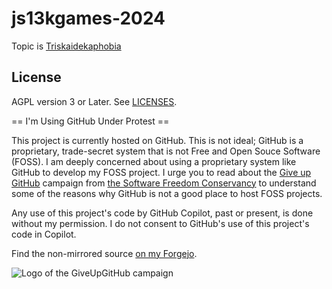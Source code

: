 <!--
SPDX-FileCopyrightText: 2024 André Jaenisch

SPDX-License-Identifier: AGPL-3.0-or-later
-->

# js13kgames-2024

Topic is [Triskaidekaphobia](https://scribe.rip/@js13kgames/js13kgames-2024-start-and-theme-announcement-5d734f77da68)

## License

AGPL version 3 or Later. See [LICENSES](./LICENSES/AGPL-3.0-or-later.txt).

== I'm Using GitHub Under Protest ==

This project is currently hosted on GitHub.  This is not ideal; GitHub is a
proprietary, trade-secret system that is not Free and Open Souce Software
(FOSS). I am deeply concerned about using a proprietary system like GitHub
to develop my FOSS project. I urge you to read about the
[Give up GitHub](https://GiveUpGitHub.org) campaign from
[the Software Freedom Conservancy](https://sfconservancy.org) to understand
some of the reasons why GitHub is not a good place to host FOSS projects.

Any use of this project's code by GitHub Copilot, past or present, is done
without my permission. I do not consent to GitHub's use of this project's
code in Copilot.

Find the non-mirrored source [on my Forgejo](https://code.jaenis.ch/js13kgames/js13kgames-2024).

![Logo of the GiveUpGitHub campaign](https://sfconservancy.org/static/img/GiveUpGitHub.png)
